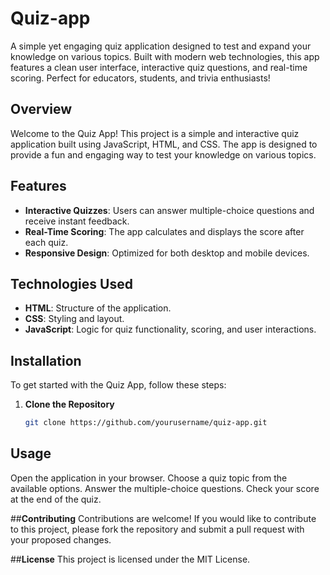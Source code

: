 # Quiz-app
A simple yet engaging quiz application designed to test and expand your knowledge on various topics. Built with modern web technologies, this app features a clean user interface, interactive quiz questions, and real-time scoring. Perfect for educators, students, and trivia enthusiasts!

## Overview

Welcome to the Quiz App! This project is a simple and interactive quiz application built using JavaScript, HTML, and CSS. The app is designed to provide a fun and engaging way to test your knowledge on various topics. 

## Features

- **Interactive Quizzes**: Users can answer multiple-choice questions and receive instant feedback.
- **Real-Time Scoring**: The app calculates and displays the score after each quiz.
- **Responsive Design**: Optimized for both desktop and mobile devices.

## Technologies Used

- **HTML**: Structure of the application.
- **CSS**: Styling and layout.
- **JavaScript**: Logic for quiz functionality, scoring, and user interactions.

## Installation

To get started with the Quiz App, follow these steps:

1. **Clone the Repository**

   ```bash
   git clone https://github.com/yourusername/quiz-app.git


## Usage
Open the application in your browser.
Choose a quiz topic from the available options.
Answer the multiple-choice questions.
Check your score at the end of the quiz.

##**Contributing**
Contributions are welcome! If you would like to contribute to this project, please fork the repository and submit a pull request with your proposed changes.

##**License**
This project is licensed under the MIT License.


